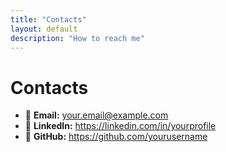 ```yaml
---
title: "Contacts"
layout: default
description: "How to reach me"
---
```


# Contacts

- 📧 **Email:** your.email@example.com  
- 💼 **LinkedIn:** https://linkedin.com/in/yourprofile  
- 🐙 **GitHub:** https://github.com/yourusername
